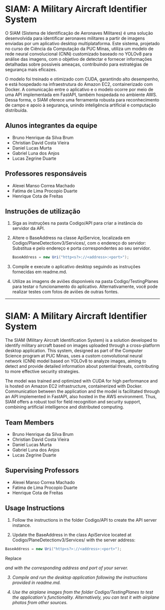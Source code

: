 # SIAM: A Military Aircraft Identifier System

O SIAM (Sistema de Identificação de Aeronaves Militares) é uma solução desenvolvida para identificar aeronaves militares a partir de imagens enviadas por um aplicativo desktop multiplataforma. Este sistema, projetado no curso de Ciência da Computação da PUC Minas, utiliza um modelo de rede neural convolucional (CNN) customizado baseado no YOLOv8 para análise das imagens, com o objetivo de detectar e fornecer informações detalhadas sobre possíveis ameaças, contribuindo para estratégias de segurança mais eficazes.

O modelo foi treinado e otimizado com CUDA, garantindo alto desempenho, e está hospedado na infraestrutura do Amazon EC2, containerizado com Docker. A comunicação entre o aplicativo e o modelo ocorre por meio de uma API implementada em FastAPI, também hospedada no ambiente AWS. Dessa forma, o SIAM oferece uma ferramenta robusta para reconhecimento de campo e apoio à segurança, unindo inteligência artificial e computação distribuída.

## Alunos integrantes da equipe

* Bruno Henrique da Silva Brum
* Christian David Costa Vieira
* Daniel Lucas Murta
* Gabriel Luna dos Anjos
* Lucas Zegrine Duarte

## Professores responsáveis

* Alexei Manso Correa Machado 
* Fatima de Lima Procopio Duarte
* Henrique Cota de Freitas 

## Instruções de utilização

1. Siga as instruções na pasta Codigo/API para criar a instância do servidor da API.
   
2. Altere o BaseAddress na classe ApiService, localizada em Codigo/PlaneDetectionv3/Services/, com o endereço do servidor:
   Substitua <endereco> e <porta> pelo endereço e porta correspondentes ao seu servidor.
   ```csharp
   BaseAddress = new Uri("http<s?>://<address>:<port>");
   ```
      
3. Compile e execute o aplicativo desktop seguindo as instruções fornecidas em readme.md.
   
4. Utilize as imagens de aviões disponíveis na pasta Codigo/TestingPlanes para testar o funcionamento do aplicativo.
   Alternativamente, você pode realizar testes com fotos de aviões de outras fontes.

---

# SIAM: A Military Aircraft Identifier System

The SIAM (Military Aircraft Identification System) is a solution developed to identify military aircraft based on images uploaded through a cross-platform desktop application. This system, designed as part of the Computer Science program at PUC Minas, uses a custom convolutional neural network (CNN) model based on YOLOv8 to analyze images, aiming to detect and provide detailed information about potential threats, contributing to more effective security strategies.

The model was trained and optimized with CUDA for high performance and is hosted on Amazon EC2 infrastructure, containerized with Docker. Communication between the application and the model is facilitated through an API implemented in FastAPI, also hosted in the AWS environment. Thus, SIAM offers a robust tool for field recognition and security support, combining artificial intelligence and distributed computing.

## Team Members

* Bruno Henrique da Silva Brum
* Christian David Costa Vieira
* Daniel Lucas Murta
* Gabriel Luna dos Anjos
* Lucas Zegrine Duarte

## Supervising Professors

* Alexei Manso Correa Machado 
* Fatima de Lima Procopio Duarte
* Henrique Cota de Freitas 

## Usage Instructions

1. Follow the instructions in the folder Codigo/API to create the API server instance.
   
2. Update the BaseAddress in the class ApiService located at Codigo/PlaneDetectionv3/Services/ with the server address:
  ```csharp
  BaseAddress = new Uri("http<s?>://<address>:<port>");
  ```
  Replace <address> and <port> with the corresponding address and port of your server.
  
3. Compile and run the desktop application following the instructions provided in readme.md.
   
5. Use the airplane images from the folder Codigo/TestingPlanes to test the application's functionality.
  Alternatively, you can test it with airplane photos from other sources.
